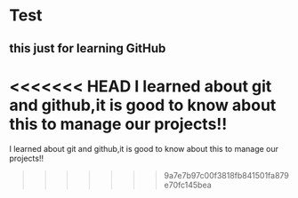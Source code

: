 # Test
## this just for learning GitHub
<<<<<<< HEAD
I learned about git and github,it is good to know about this to manage our projects!!
=======
I learned about git and github,it is good to know about this to manage our projects!!
>>>>>>> 9a7e7b97c00f3818fb841501fa879e70fc145bea

